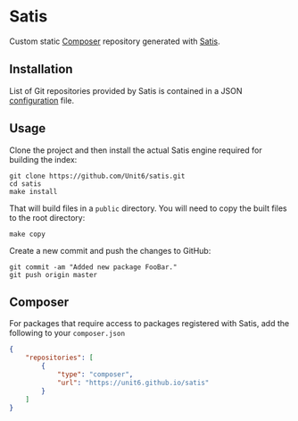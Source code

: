 # Satis

Custom static [Composer](https://getcomposer.org/) repository generated with [Satis](https://github.com/composer/satis).


## Installation

List of Git repositories provided by Satis is contained in a JSON [configuration](system/satis.json) file.

## Usage

Clone the project and then install the actual Satis engine required for building the index:

	git clone https://github.com/Unit6/satis.git
	cd satis
	make install
	
That will build files in a `public` directory. You will need to copy the built files to the root directory:

	make copy
	
Create a new commit and push the changes to GitHub:

	git commit -am "Added new package FooBar."
	git push origin master

## Composer

For packages that require access to packages registered with Satis, add the following to your `composer.json`

```json
{
    "repositories": [
        {
            "type": "composer",
            "url": "https://unit6.github.io/satis"
        }
    ]
}
```